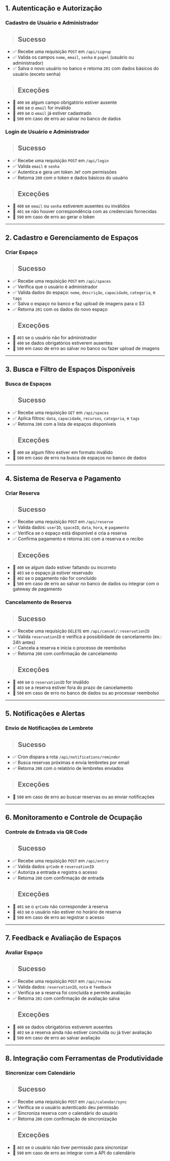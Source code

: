 ## 1. Autenticação e Autorização

### Cadastro de Usuário e Administrador
> ## Sucesso

- ✅ Recebe uma requisição `POST` em `/api/signup`
- ✅ Valida os campos `nome`, `email`, `senha` e `papel` (usuário ou administrador)
- ✅ Salva o novo usuário no banco e retorna `201` com dados básicos do usuário (exceto senha)

> ## Exceções

- 🚫 `400` se algum campo obrigatório estiver ausente
- 🚫 `400` se o `email` for inválido
- 🚫 `409` se o `email` já estiver cadastrado
- 🚫 `500` em caso de erro ao salvar no banco de dados

### Login de Usuário e Administrador
> ## Sucesso

- ✅ Recebe uma requisição `POST` em `/api/login`
- ✅ Valida `email` e `senha`
- ✅ Autentica e gera um token `JWT` com permissões
- ✅ Retorna `200` com o token e dados básicos do usuário

> ## Exceções

- 🚫 `400` se `email` ou `senha` estiverem ausentes ou inválidos
- 🚫 `401` se não houver correspondência com as credenciais fornecidas
- 🚫 `500` em caso de erro ao gerar o token

---

## 2. Cadastro e Gerenciamento de Espaços

### Criar Espaço
> ## Sucesso

- ✅ Recebe uma requisição `POST` em `/api/spaces`
- ✅ Verifica que o usuário é administrador
- ✅ Valida dados do espaço: `nome`, `descrição`, `capacidade`, `categoria`, e `tags`
- ✅ Salva o espaço no banco e faz upload de imagens para o S3
- ✅ Retorna `201` com os dados do novo espaço

> ## Exceções

- 🚫 `403` se o usuário não for administrador
- 🚫 `400` se dados obrigatórios estiverem ausentes
- 🚫 `500` em caso de erro ao salvar no banco ou fazer upload de imagens

---

## 3. Busca e Filtro de Espaços Disponíveis

### Busca de Espaços
> ## Sucesso

- ✅ Recebe uma requisição `GET` em `/api/spaces`
- ✅ Aplica filtros: `data`, `capacidade`, `recursos`, `categoria`, e `tags`
- ✅ Retorna `200` com a lista de espaços disponíveis

> ## Exceções

- 🚫 `400` se algum filtro estiver em formato inválido
- 🚫 `500` em caso de erro na busca de espaços no banco de dados

---

## 4. Sistema de Reserva e Pagamento

### Criar Reserva
> ## Sucesso

- ✅ Recebe uma requisição `POST` em `/api/reserve`
- ✅ Valida dados: `userID`, `spaceID`, `data`, `hora`, e `pagamento`
- ✅ Verifica se o espaço está disponível e cria a reserva
- ✅ Confirma pagamento e retorna `201` com a reserva e o recibo

> ## Exceções

- 🚫 `400` se algum dado estiver faltando ou incorreto
- 🚫 `403` se o espaço já estiver reservado
- 🚫 `402` se o pagamento não for concluído
- 🚫 `500` em caso de erro ao salvar no banco de dados ou integrar com o gateway de pagamento

### Cancelamento de Reserva
> ## Sucesso

- ✅ Recebe uma requisição `DELETE` em `/api/cancel/:reservationID`
- ✅ Valida `reservationID` e verifica a possibilidade de cancelamento (ex.: 24h antes)
- ✅ Cancela a reserva e inicia o processo de reembolso
- ✅ Retorna `200` com confirmação de cancelamento

> ## Exceções

- 🚫 `400` se o `reservationID` for inválido
- 🚫 `403` se a reserva estiver fora do prazo de cancelamento
- 🚫 `500` em caso de erro no banco de dados ou ao processar reembolso

---

## 5. Notificações e Alertas

### Envio de Notificações de Lembrete
> ## Sucesso

- ✅ Cron dispara a rota `/api/notifications/reminder`
- ✅ Busca reservas próximas e envia lembretes por email
- ✅ Retorna `200` com o relatório de lembretes enviados

> ## Exceções

- 🚫 `500` em caso de erro ao buscar reservas ou ao enviar notificações

---

## 6. Monitoramento e Controle de Ocupação

### Controle de Entrada via QR Code
> ## Sucesso

- ✅ Recebe uma requisição `POST` em `/api/entry`
- ✅ Valida dados `qrCode` e `reservationID`
- ✅ Autoriza a entrada e registra o acesso
- ✅ Retorna `200` com confirmação de entrada

> ## Exceções

- 🚫 `401` se o `qrCode` não corresponder à reserva
- 🚫 `403` se o usuário não estiver no horário de reserva
- 🚫 `500` em caso de erro ao registrar o acesso

---

## 7. Feedback e Avaliação de Espaços

### Avaliar Espaço
> ## Sucesso

- ✅ Recebe uma requisição `POST` em `/api/review`
- ✅ Valida dados: `reservationID`, `nota` e `feedback`
- ✅ Verifica se a reserva foi concluída e permite avaliação
- ✅ Retorna `201` com confirmação de avaliação salva

> ## Exceções

- 🚫 `400` se dados obrigatórios estiverem ausentes
- 🚫 `403` se a reserva ainda não estiver concluída ou já tiver avaliação
- 🚫 `500` em caso de erro ao salvar avaliação

---

## 8. Integração com Ferramentas de Produtividade

### Sincronizar com Calendário
> ## Sucesso

- ✅ Recebe uma requisição `POST` em `/api/calendar/sync`
- ✅ Verifica se o usuário autenticado deu permissão
- ✅ Sincroniza reserva com o calendário do usuário
- ✅ Retorna `200` com confirmação de sincronização

> ## Exceções

- 🚫 `403` se o usuário não tiver permissão para sincronizar
- 🚫 `500` em caso de erro ao integrar com a API do calendário
